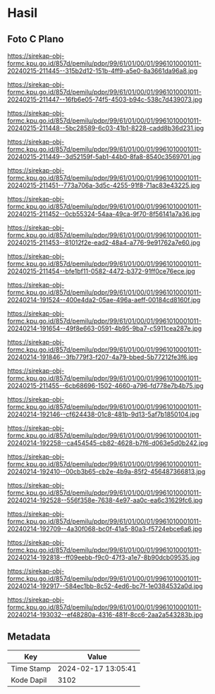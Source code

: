 # Hasil

## Foto C Plano

https://sirekap-obj-formc.kpu.go.id/857d/pemilu/pdpr/99/61/01/00/01/9961010001011-20240215-211445--315b2d12-151b-4ff9-a5e0-8a3661da96a8.jpg

https://sirekap-obj-formc.kpu.go.id/857d/pemilu/pdpr/99/61/01/00/01/9961010001011-20240215-211447--16fb6e05-74f5-4503-b94c-538c7d439073.jpg

https://sirekap-obj-formc.kpu.go.id/857d/pemilu/pdpr/99/61/01/00/01/9961010001011-20240215-211448--5bc28589-6c03-41b1-8228-cadd8b36d231.jpg

https://sirekap-obj-formc.kpu.go.id/857d/pemilu/pdpr/99/61/01/00/01/9961010001011-20240215-211449--3d52159f-5ab1-44b0-8fa8-8540c3569701.jpg

https://sirekap-obj-formc.kpu.go.id/857d/pemilu/pdpr/99/61/01/00/01/9961010001011-20240215-211451--773a706a-3d5c-4255-91f8-71ac83e43225.jpg

https://sirekap-obj-formc.kpu.go.id/857d/pemilu/pdpr/99/61/01/00/01/9961010001011-20240215-211452--0cb55324-54aa-49ca-9f70-8f56141a7a36.jpg

https://sirekap-obj-formc.kpu.go.id/857d/pemilu/pdpr/99/61/01/00/01/9961010001011-20240215-211453--81012f2e-ead2-48a4-a776-9e91762a7e60.jpg

https://sirekap-obj-formc.kpu.go.id/857d/pemilu/pdpr/99/61/01/00/01/9961010001011-20240215-211454--bfe1bf11-0582-4472-b372-91ff0ce76ece.jpg

https://sirekap-obj-formc.kpu.go.id/857d/pemilu/pdpr/99/61/01/00/01/9961010001011-20240214-191524--400e4da2-05ae-496a-aeff-00184cd8160f.jpg

https://sirekap-obj-formc.kpu.go.id/857d/pemilu/pdpr/99/61/01/00/01/9961010001011-20240214-191654--49f8e663-0591-4b95-9ba7-c5911cea287e.jpg

https://sirekap-obj-formc.kpu.go.id/857d/pemilu/pdpr/99/61/01/00/01/9961010001011-20240214-191846--3fb779f3-f207-4a79-bbed-5b77212fe3f6.jpg

https://sirekap-obj-formc.kpu.go.id/857d/pemilu/pdpr/99/61/01/00/01/9961010001011-20240215-211455--6cb68696-1502-4660-a796-fd778e7b4b75.jpg

https://sirekap-obj-formc.kpu.go.id/857d/pemilu/pdpr/99/61/01/00/01/9961010001011-20240214-192146--cf624438-01c8-481b-9d13-5af7b1850104.jpg

https://sirekap-obj-formc.kpu.go.id/857d/pemilu/pdpr/99/61/01/00/01/9961010001011-20240214-192258--ca454545-cb82-4628-b7f6-d063e5d0b242.jpg

https://sirekap-obj-formc.kpu.go.id/857d/pemilu/pdpr/99/61/01/00/01/9961010001011-20240214-192410--00cb3b65-cb2e-4b9a-85f2-456487366813.jpg

https://sirekap-obj-formc.kpu.go.id/857d/pemilu/pdpr/99/61/01/00/01/9961010001011-20240214-192528--556f358e-7638-4e97-aa0c-ea6c31629fc6.jpg

https://sirekap-obj-formc.kpu.go.id/857d/pemilu/pdpr/99/61/01/00/01/9961010001011-20240214-192709--4a30f068-bc0f-41a5-80a3-f5724ebce6a6.jpg

https://sirekap-obj-formc.kpu.go.id/857d/pemilu/pdpr/99/61/01/00/01/9961010001011-20240214-192818--ff09eebb-f9c0-47f3-a1e7-8b90dcb09535.jpg

https://sirekap-obj-formc.kpu.go.id/857d/pemilu/pdpr/99/61/01/00/01/9961010001011-20240214-192917--584ec1bb-8c52-4ed6-bc7f-1e0384532a0d.jpg

https://sirekap-obj-formc.kpu.go.id/857d/pemilu/pdpr/99/61/01/00/01/9961010001011-20240214-193032--ef48280a-4316-481f-8cc6-2aa2a543283b.jpg


## Metadata

| Key        | Value               |
| ---------- | ------------------- |
| Time Stamp | 2024-02-17 13:05:41 |
| Kode Dapil | 3102                |



